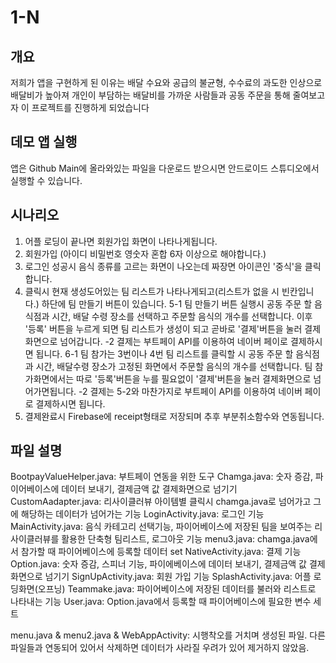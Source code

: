 # 1-N
## 개요
저희가 앱을 구현하게 된 이유는 배달 수요와 공급의 불균형, 수수료의 과도한 인상으로 배달비가 높아져
개인이 부담하는 배달비를 가까운 사람들과 공동 주문을 통해 줄여보고자 이 프로젝트를 진행하게 되었습니다

## 데모 앱 실행
앱은 Github Main에 올라와있는 파일을 다운로드 받으시면 안드로이드 스튜디오에서 실행할 수 있습니다.

## 시나리오
1. 어플 로딩이 끝나면 회원가입 화면이 나타나게됩니다.
2. 회원가입 (아이디 비밀번호 영숫자 혼합 6자 이상으로 해야합니다.)
3. 로그인 성공시 음식 종류를 고르는 화면이 나오는데 짜장면 아이콘인 '중식'을 클릭합니다.
4. 클릭시 현재 생성도어있는 팀 리스트가 나타나게되고(리스트가 없을 시 빈칸입니다.) 하단에 팀 만들기 버튼이 있습니다.
5-1 팀 만들기 버튼 실행시 공동 주문 할 음식점과 시간, 배달 수령 장소를 선택하고 주문할 음식의 개수를 선택합니다.
    이후 '등록' 버튼을 누르게 되면 팀 리스트가 생성이 되고 곧바로 '결제'버튼을 눌러 결제화면으로 넘어갑니다.
 -2 결제는 부트페이 API를 이용하여 네이버 페이로 결제하시면 됩니다.
6-1 팀 참가는 3번이나 4번 팀 리스트를 클릭할 시 공동 주문 할 음식점과 시간, 배달수령 장소가 고정된 화면에서 
    주문할 음식의 개수를 선택합니다. 팀 참가화면에서는 따로 '등록'버튼을 누를 필요없이 '결제'버튼을 눌러 결제화면으로 넘어가면됩니다.
 -2 결제는 5-2와 마찬가지로 부트페이 API를 이용하여 네이버 페이로 결제하시면 됩니다.
7. 결제완료시 Firebase에 receipt형태로 저장되며 추후 부분취소함수와 연동됩니다. 

## 파일 설명
BootpayValueHelper.java:
 부트페이 연동을 위한 도구
Chamga.java:
 숫자 증감, 파이어베이스에 데이터 보내기, 결제금액 값 결제화면으로 넘기기
CustomAadapter.java: 
 리사이클러뷰 아이템별 클릭시 chamga.java로 넘어가고 그에 해당하는 데이터가 넘어가는 기능
LoginActivity.java:
 로그인 기능
MainActivity.java: 
 음식 카테고리 선택기능, 파이어베이스에 저장된 팀을 보여주는 리사이클러뷰를 활용한 단축형 팀리스트, 로그아웃 기능
menu3.java: 
 chamga.java에서 참가할 때 파이어베이스에 등록할 데이터 set
NativeActivity.java:
 결제 기능
Option.java: 
 숫자 증감, 스피너 기능, 파이에베이스에 데이터 보내기, 결제금액 값 결제화면으로 넘기기
SignUpActivity.java:
 회원 가입 기능
SplashActivity.java:
 어플 로딩화면(오프닝)
Teammake.java:
 파이어베이스에 저장된 데이터를 불러와 리스트로 나타내는 기능
User.java:
 Option.java에서 등록할 때 파이어베이스에 필요한 변수 세트



menu.java & menu2.java & WebAppActivity: 
 시행착오를 거치며 생성된 파일. 다른 파일들과 연동되어 있어서 삭제하면 데이터가 사라질 우려가 있어 제거하지 않았음.
